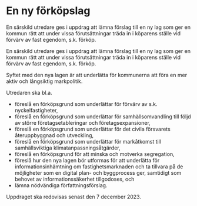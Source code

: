 # En ny förköpslag

En särskild utredare ges i uppdrag att lämna förslag till en ny lag som ger en kommun rätt att under vissa förutsättningar träda in i köparens ställe vid förvärv av fast egendom, s.k. förköp.

En särskild utredare ges i uppdrag att lämna förslag till en ny lag som ger en kommun rätt att under vissa förutsättningar träda in i köparens ställe vid förvärv av fast egendom, s.k. förköp.

Syftet med den nya lagen är att underlätta för kommunerna att föra en mer aktiv och långsiktig markpolitik.

Utredaren ska bl.a.

* föreslå en förköpsgrund som underlättar för förvärv av s.k.
nyckelfastigheter,
* föreslå en förköpsgrund som underlättar för samhällsomvandling till
följd av större företagsetableringar och företagsexpansioner,
* föreslå en förköpsgrund som underlättar för det civila försvarets
återuppbyggnad och utveckling,
* föreslå en förköpsgrund som underlättar för markåtkomst till
samhällsviktiga klimatanpassningsåtgärder,
* föreslå en förköpsgrund för att minska och motverka segregation,
* föreslå hur den nya lagen bör utformas för att underlätta för
informationsinhämtning om fastighetsmarknaden och ta tillvara på de möjligheter som en digital plan- och byggprocess ger, samtidigt som behovet av informationssäkerhet tillgodoses, och
* lämna nödvändiga författningsförslag.

Uppdraget ska redovisas senast den 7 december 2023.
